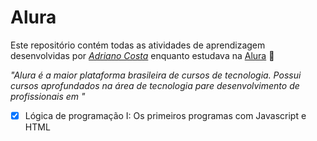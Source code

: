 # Alura

Este repositório contém todas as atividades de aprendizagem desenvolvidas por _[Adriano Costa](https://github.com/adfcosta)_ enquanto estudava na [Alura](https://www.alura.com.br/) :rocket:

_"Alura é a maior plataforma brasileira de cursos de tecnologia. Possui cursos aprofundados na área de tecnologia pare desenvolvimento de profissionais em <T>"_

- [X] Lógica de programação I: Os primeiros programas com Javascript e HTML

